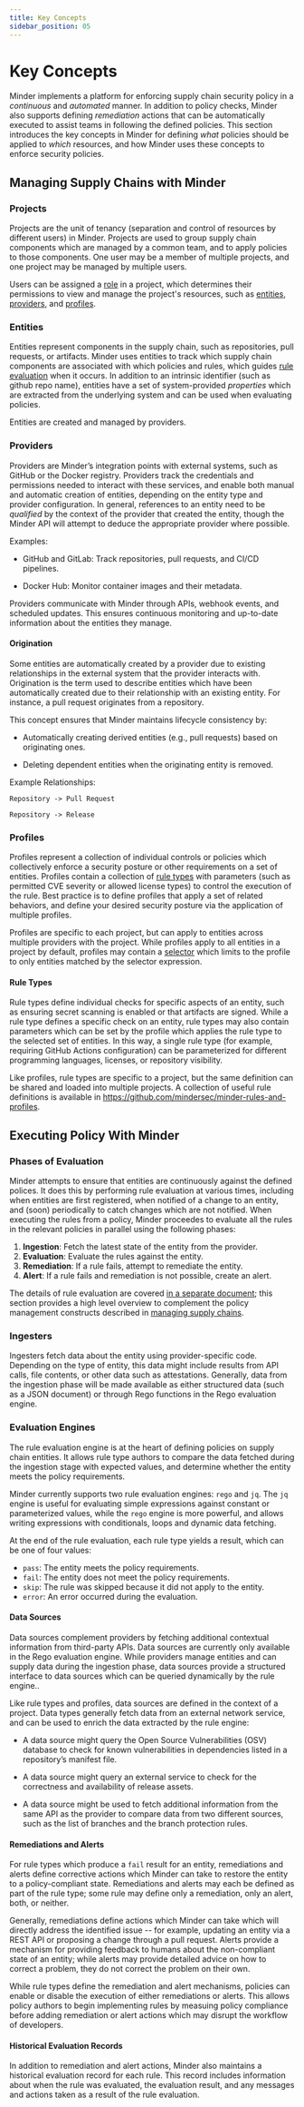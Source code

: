 ```yaml
---
title: Key Concepts
sidebar_position: 05
---
```

# Key Concepts

Minder implements a platform for enforcing supply chain security policy in a _continuous_ and _automated_ manner.
In addition to policy checks, Minder also supports defining _remediation_ actions that can be automatically executed to assist teams in following the defined policies.
This section introduces the key concepts in Minder for defining _what_ policies should be applied to _which_ resources, and how Minder uses these concepts to enforce security policies.

## Managing Supply Chains with Minder

### Projects

Projects are the unit of tenancy (separation and control of resources by different users) in Minder.
Projects are used to group supply chain components which are managed by a common team, and to apply policies to those components.
One user may be a member of multiple projects, and one project may be managed by multiple users.

Users can be assigned a [role](../user_management/user_roles.md) in a project, which determines their permissions to view and manage the project's resources, such as [entities](#entities), [providers](#providers), and [profiles](#profiles).

### Entities

Entities represent components in the supply chain, such as repositories, pull requests, or artifacts.
Minder uses entities to track which supply chain components are associated with which policies and rules, which guides [rule evaluation](#rule-evaluation) when it occurs.
In addition to an intrinsic identifier (such as github repo name), entities have a set of system-provided _properties_ which are extracted from the underlying system and can be used when evaluating policies.

Entities are created and managed by providers.

### Providers

Providers are Minder’s integration points with external systems, such as GitHub or the Docker registry.
Providers track the credentials and permissions needed to interact with these services, and enable both manual and automatic creation of entities, depending on the entity type and provider configuration.
In general, references to an entity need to be _qualified_ by the context of the provider that created the entity, though the Minder API will attempt to deduce the appropriate provider where possible.

Examples:

* GitHub and GitLab: Track repositories, pull requests, and CI/CD pipelines.

* Docker Hub: Monitor container images and their metadata.

Providers communicate with Minder through APIs, webhook events, and scheduled updates. This ensures
continuous monitoring and up-to-date information about the entities they manage.

#### Origination

Some entities are automatically created by a provider due to existing relationships in the external system that the provider interacts with.
Origination is the term used to describe entities which have been automatically created due to their relationship with an existing entity.
For instance, a pull request originates from a repository.

This concept ensures that Minder maintains lifecycle consistency by:

* Automatically creating derived entities (e.g., pull requests) based on originating ones.

* Deleting dependent entities when the originating entity is removed.

Example Relationships:

    Repository -> Pull Request

    Repository -> Release

### Profiles

Profiles represent a collection of individual controls or policies which collectively enforce a security posture or other requirements on a set of entities.
Profiles contain a collection of [rule types](#rule-types) with parameters (such as permitted CVE severity or allowed license types) to control the execution of the rule.
Best practice is to define profiles that apply a set of related behaviors, and define your desired security posture via the application of multiple profiles.

Profiles are specific to each project, but can apply to entities across multiple providers with the project.
While profiles apply to all entities in a project by default, profiles may contain a [selector](../how-to/profile_selectors.md) which limits to the profile to only entities matched by the selector expression.

#### Rule Types

Rule types define individual checks for specific aspects of an entity, such as ensuring secret scanning is enabled or that artifacts are signed.
While a rule type defines a specific check on an entity, rule types may also contain parameters which can be set by the profile which applies the rule type to the selected set of entities.
In this way, a single rule type (for example, requiring GitHub Actions configuration) can be parameterized for different programming languages, licenses, or repository visibility.

Like profiles, rule types are specific to a project, but the same definition can be shared and loaded into multiple projects.
A collection of useful rule definitions is available in https://github.com/mindersec/minder-rules-and-profiles.

## Executing Policy With Minder

### Phases of Evaluation

Minder attempts to ensure that entities are continuously against the defined polices.
It does this by performing rule evaluation at various times, including when entities are first registered, when notified of a change to an entity, and (soon) periodically to catch changes which are not notified.
When executing the rules from a policy, Minder proceedes to evaluate all the rules in the relevant policies in parallel using the following phases:

1. **Ingestion**: Fetch the latest state of the entity from the provider.
2. **Evaluation**: Evaluate the rules against the entity.
3. **Remediation**: If a rule fails, attempt to remediate the entity.
4. **Alert**: If a rule fails and remediation is not possible, create an alert.

The details of rule evaluation are covered [in a separate document](./rule_evaluation.md); this section provides a high level overview to complement the policy management constructs described in [managing supply chains](#managing-supply-chains-with-minder).

### Ingesters

Ingesters fetch data about the entity using provider-specific code.
Depending on the type of entity, this data might include results from API calls, file contents, or other data such as attestations.
Generally, data from the ingestion phase will be made available as either structured data (such as a JSON document) or through Rego functions in the Rego evaluation engine.

### Evaluation Engines

The rule evaluation engine is at the heart of defining policies on supply chain entities.
It allows rule type authors to compare the data fetched during the ingestion stage with expected values, and determine whether the entity meets the policy requirements.

Minder currently supports two rule evaluation engines: `rego` and `jq`.
The `jq` engine is useful for evaluating simple expressions against constant or parameterized values, while the `rego` engine is more powerful, and allows writing expressions with conditionals, loops and dynamic data fetching.

At the end of the rule evaluation, each rule type yields a result, which can be one of four values:
* `pass`: The entity meets the policy requirements.
* `fail`: The entity does not meet the policy requirements.
* `skip`: The rule was skipped because it did not apply to the entity.
* `error`: An error occurred during the evaluation.

#### Data Sources

Data sources complement providers by fetching additional contextual information from
third-party APIs.
Data sources are currently only available in the Rego evaluation engine.
While providers manage entities and can supply data during the ingestion phase, data sources provide a structured interface to data sources which can be queried dynamically by the rule engine..

Like rule types and profiles, data sources are defined in the context of a project.
Data types generally fetch data from an external network service, and can be used to enrich the data extracted by the rule engine:

* A data source might query the Open Source Vulnerabilities (OSV) database to check
for known vulnerabilities in dependencies listed in a repository’s manifest file.

* A data source might query an external service to check for the correctness and availability
of release assets.

* A data source might be used to fetch additional information from the same API as the provider to compare data from two different sources, such as the list of branches and the branch protection rules.

#### Remediations and Alerts

For rule types which produce a `fail` result for an entity, remediations and alerts define corrective actions which Minder can take to restore the entity to a policy-compliant state.
Remediations and alerts may each be defined as part of the rule type; some rule may define only a remediation, only an alert, both, or neither.

Generally, remediations define actions which Minder can take which will directly address the identified issue -- for example, updating an entity via a REST API or proposing a change through a pull request.
Alerts provide a mechanism for providing feedback to humans about the non-compliant state of an entity; while alerts may provide detailed advice on how to correct a problem, they do not correct the problem on their own.

While rule types define the remediation and alert mechanisms, policies can enable or disable the execution of either remediations or alerts.
This allows policy authors to begin implementing rules by measuing policy compliance before adding remediation or alert actions which may disrupt the workflow of developers.

#### Historical Evaluation Records

In addition to remediation and alert actions, Minder also maintains a historical evaluation record for each rule.
This record includes information about when the rule was evaluated, the evaluation result, and any messages and actions taken as a result of the rule evaluation.